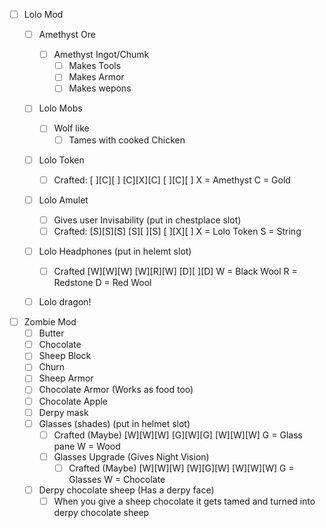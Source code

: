 - [ ] Lolo Mod
   - [ ] Amethyst Ore
      - [ ] Amethyst Ingot/Chumk
         - [ ] Makes Tools
         - [ ] Makes Armor
         - [ ] Makes wepons
   - [ ] Lolo Mobs
      - [ ] Wolf like
         - [ ] Tames with cooked Chicken
   - [ ] Lolo Token
      - [ ] Crafted:
         [ ][C][ ]
         [C][X][C]
         [ ][C][ ]
                    X = Amethyst
                    C = Gold
   - [ ] Lolo Amulet
      - [ ] Gives user Invisability (put in chestplace slot)
      - [ ] Crafted:
         [S][S][S]
         [S][ ][S]
         [ ][X][ ]
                    X = Lolo Token
                    S = String
   - [ ] Lolo Headphones (put in helemt slot)
      - [ ] Crafted
         [W][W][W]
         [W][R][W]
         [D][ ][D]
                    W = Black Wool
                    R = Redstone
                    D = Red Wool
   - [ ] Lolo dragon!


- [ ] Zombie Mod
   - [ ] Butter
   - [ ] Chocolate
   - [ ] Sheep Block
   - [ ] Churn
   - [ ] Sheep Armor
   - [ ] Chocolate Armor (Works as food too)
   - [ ] Chocolate Apple
   - [ ] Derpy mask
   - [ ] Glasses (shades) (put in helmet slot)
      - [ ] Crafted (Maybe)
         [W][W][W]
         [G][W][G]
         [W][W][W]
                  G = Glass pane
                  W = Wood
      - [ ] Glasses Upgrade (Gives Night Vision)
         - [ ] Crafted (Maybe)
            [W][W][W]
            [W][G][W]
            [W][W][W]
                     G = Glasses
                     W = Chocolate
   - [ ] Derpy chocolate sheep (Has a derpy face)
      - [ ] When you give a sheep chocolate it gets tamed and turned into derpy chocolate sheep
